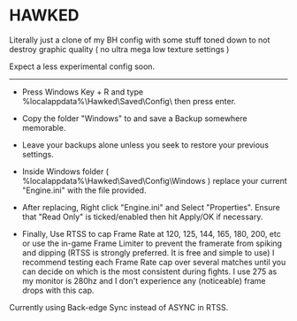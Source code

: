 # HAWKED
Literally just a clone of my BH config with some stuff toned down to not destroy graphic quality ( no ultra mega low texture settings )

Expect a less experimental config soon.

 --------------------------------------------------------------------------------------------------------------------------------------------------------------

- Press Windows Key + R and type %localappdata%\Hawked\Saved\Config\ then press enter.
  
- Copy the folder "Windows" to and save a Backup somewhere memorable.
- Leave your backups alone unless you seek to restore your previous settings. 

- Inside Windows folder ( %localappdata%\Hawked\Saved\Config\Windows ) replace your current "Engine.ini" with the file provided.
- After replacing, Right click "Engine.ini" and Select "Properties". Ensure that "Read Only" is ticked/enabled then hit Apply/OK if necessary.


- Finally, Use RTSS to cap Frame Rate at 120, 125, 144, 165, 180, 200, etc or use the in-game Frame Limiter to prevent the framerate from spiking and dipping  (RTSS is strongly preferred. It is free and simple to use)
I recommend testing each Frame Rate cap over several matches until you can decide on which is the most consistent during fights. I use 275 as my monitor is 280hz and I don't experience any (noticeable) frame drops with this cap. 

Currently using Back-edge Sync instead of ASYNC in RTSS.
